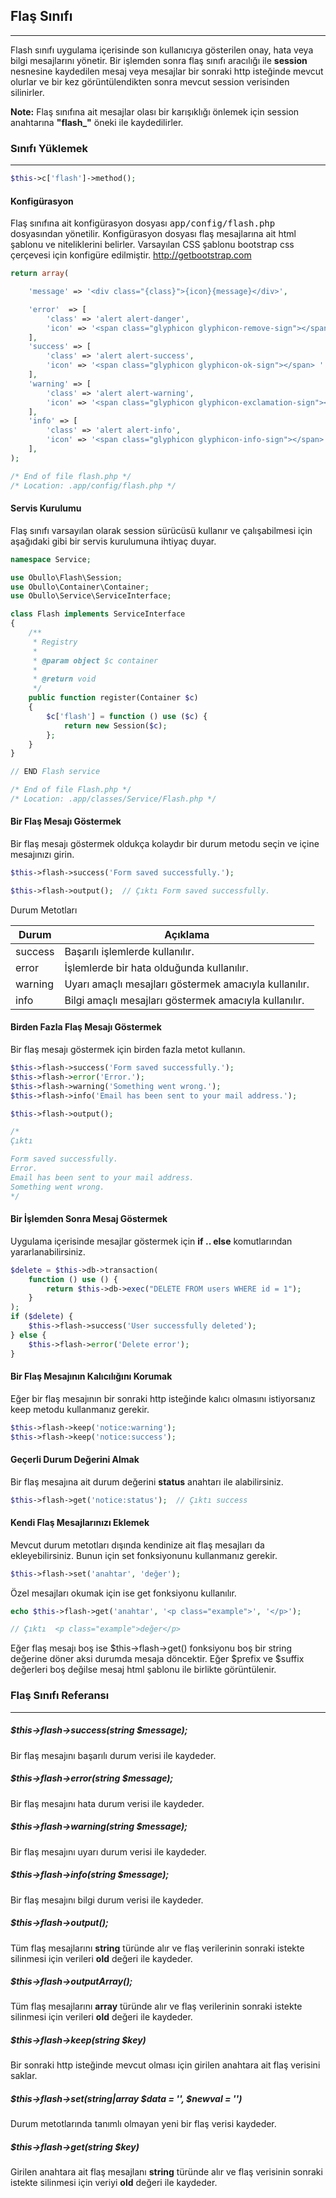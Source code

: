 
## Flaş Sınıfı

------

Flash sınıfı uygulama içerisinde son kullanıcıya gösterilen onay, hata veya bilgi mesajlarını yönetir. Bir işlemden sonra flaş sınıfı aracılığı ile <b>session</b> nesnesine kaydedilen mesaj veya mesajlar bir sonraki http isteğinde mevcut olurlar ve bir kez görüntülendikten sonra mevcut session verisinden silinirler.

**Note:** Flaş sınıfına ait mesajlar olası bir karışıklığı önlemek için session anahtarına <b>"flash_"</b> öneki ile kaydedilirler.

### Sınıfı Yüklemek

-------

```php
$this->c['flash']->method();
```

#### Konfigürasyon

Flaş sınıfına ait konfigürasyon dosyası <kbd>app/config/flash.php</kbd> dosyasından yönetilir. Konfigürasyon dosyası flaş mesajlarına ait html şablonu ve niteliklerini belirler. Varsayılan CSS şablonu bootstrap css çerçevesi için konfigüre edilmiştir. <a href="http://getbootstrap.com" target="_blank">http://getbootstrap.com</a>

```php
return array(

    'message' => '<div class="{class}">{icon}{message}</div>',

    'error'  => [
        'class' => 'alert alert-danger', 
        'icon' => '<span class="glyphicon glyphicon-remove-sign"></span> '
    ],
    'success' => [
        'class' => 'alert alert-success', 
        'icon' => '<span class="glyphicon glyphicon-ok-sign"></span> '
    ],
    'warning' => [
        'class' => 'alert alert-warning', 
        'icon' => '<span class="glyphicon glyphicon-exclamation-sign"></span> '
    ],
    'info' => [
        'class' => 'alert alert-info',
        'icon' => '<span class="glyphicon glyphicon-info-sign"></span> '
    ],
);

/* End of file flash.php */
/* Location: .app/config/flash.php */
```

#### Servis Kurulumu

Flaş sınıfı varsayılan olarak session sürücüsü kullanır ve çalışabilmesi için aşağıdaki gibi bir servis kurulumuna ihtiyaç duyar.

```php
namespace Service;

use Obullo\Flash\Session;
use Obullo\Container\Container;
use Obullo\Service\ServiceInterface;

class Flash implements ServiceInterface
{
    /**
     * Registry
     *
     * @param object $c container
     * 
     * @return void
     */
    public function register(Container $c)
    {
        $c['flash'] = function () use ($c) {
            return new Session($c);
        };
    }
}

// END Flash service

/* End of file Flash.php */
/* Location: .app/classes/Service/Flash.php */
```

#### Bir Flaş Mesajı Göstermek

Bir flaş mesajı göstermek oldukça kolaydır bir durum metodu seçin ve içine mesajınızı girin.

```php
$this->flash->success('Form saved successfully.');
```

```php
$this->flash->output();  // Çıktı Form saved successfully.
```

Durum Metotları

<table>
    <thead>
        <tr>
            <th>Durum</th>
            <th>Açıklama</th>
        </tr>
    </thead>
    <tbody>
        <tr>
            <td>success</td>
            <td>Başarılı işlemlerde kullanılır.</td>
        </tr>
        <tr>
            <td>error</td>
            <td>İşlemlerde bir hata olduğunda kullanılır.</td>
        </tr>
        <tr>
            <td>warning</td>
            <td>Uyarı amaçlı mesajları göstermek amacıyla kullanılır.</td>
        </tr>
        <tr>
            <td>info</td>
            <td>Bilgi amaçlı mesajları göstermek amacıyla kullanılır.</td>
        </tr>
    </tbody>
</table>


#### Birden Fazla Flaş Mesajı Göstermek

Bir flaş mesajı göstermek için birden fazla metot kullanın.

```php
$this->flash->success('Form saved successfully.');
$this->flash->error('Error.');
$this->flash->warning('Something went wrong.');
$this->flash->info('Email has been sent to your mail address.');

$this->flash->output();
```

```php
/*
Çıktı

Form saved successfully.
Error.
Email has been sent to your mail address.
Something went wrong.
*/
```

#### Bir İşlemden Sonra Mesaj Göstermek

Uygulama içerisinde mesajlar göstermek için <b>if .. else</b> komutlarından yararlanabilirsiniz.

```php
$delete = $this->db->transaction(
    function () use () {
    	return $this->db->exec("DELETE FROM users WHERE id = 1");
    }
);
if ($delete) {
	$this->flash->success('User successfully deleted');
} else {
	$this->flash->error('Delete error');
}
```

#### Bir Flaş Mesajının Kalıcılığını Korumak

Eğer bir flaş mesajının bir sonraki http isteğinde kalıcı olmasını istiyorsanız keep metodu kullanmanız gerekir.

```php
$this->flash->keep('notice:warning');
$this->flash->keep('notice:success');
```

#### Geçerli Durum Değerini Almak

Bir flaş mesajına ait durum değerini <b>status</b> anahtarı ile alabilirsiniz.

```php
$this->flash->get('notice:status');  // Çıktı success
```

#### Kendi Flaş Mesajlarınızı Eklemek

Mevcut durum metotları dışında kendinize ait flaş mesajları da ekleyebilirsiniz. Bunun için set fonksiyonunu kullanmanız gerekir.

```php
$this->flash->set('anahtar', 'değer');
```

Özel mesajları okumak için ise get fonksiyonu kullanılır.

```php
echo $this->flash->get('anahtar', '<p class="example">', '</p>');
```

```php
// Çıktı  <p class="example">değer</p>
```

Eğer flaş mesajı boş ise $this->flash->get() fonksiyonu boş bir string değerine döner aksi durumda mesaja döncektir. Eğer $prefix ve $suffix değerleri boş değilse mesaj html şablonu ile birlikte görüntülenir.


### Flaş Sınıfı Referansı

------

##### $this->flash->success(string $message);

Bir flaş mesajını başarılı durum verisi ile kaydeder.

##### $this->flash->error(string $message);

Bir flaş mesajını hata durum verisi ile kaydeder.

##### $this->flash->warning(string $message);

Bir flaş mesajını uyarı durum verisi ile kaydeder.

##### $this->flash->info(string $message);

Bir flaş mesajını bilgi durum verisi ile kaydeder.

##### $this->flash->output();

Tüm flaş mesajlarını <b>string</b> türünde alır ve flaş verilerinin sonraki istekte silinmesi için verileri <b>old</b> değeri ile kaydeder.

##### $this->flash->outputArray();

Tüm flaş mesajlarını <b>array</b> türünde alır ve flaş verilerinin sonraki istekte silinmesi için verileri <b>old</b> değeri ile kaydeder.

##### $this->flash->keep(string $key)

Bir sonraki http isteğinde mevcut olması için girilen anahtara ait flaş verisini saklar.

##### $this->flash->set(string|array $data = '', $newval = '')

Durum metotlarında tanımlı olmayan yeni bir flaş verisi kaydeder.

##### $this->flash->get(string $key)

Girilen anahtara ait flaş mesajlanı <b>string</b> türünde alır ve flaş verisinin sonraki istekte silinmesi için veriyi <b>old</b> değeri ile kaydeder.